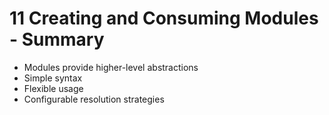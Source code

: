 # 11 Creating and Consuming Modules - Summary

- Modules provide higher-level abstractions
- Simple syntax
- Flexible usage
- Configurable resolution strategies